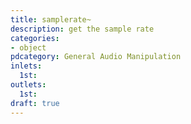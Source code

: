 ```yaml
---
title: samplerate~
description: get the sample rate
categories:
- object
pdcategory: General Audio Manipulation
inlets:
  1st:
outlets:
  1st:
draft: true
---
```


